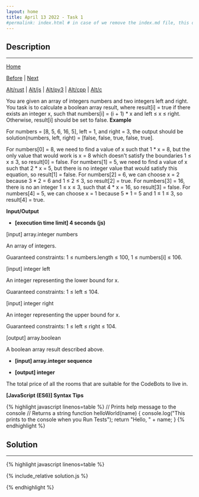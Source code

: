 ```yaml
---
layout: home
title: April 13 2022 - Task 1
#permalink: index.html # in case of we remove the index.md file, this doc will be the index page
---
```


<div class="row">
<div class="columnStmt" markdown="1">

## Description
------

[Home](../README.md)

[Before](..) | [Next](..)

[Alt/rust](./Alt_rust/README.md) | [Alt/js](./Alt_js/README.html) | [Alt/py3](./Alt_py3/README.md) | [Alt/cpp](./Alt_cpp/README.md) | [Alt/c](./Alt_c/README.md)

You are given an array of integers numbers and two integers left and right. You task is to calculate a boolean array result, where result[i] = true if there exists an integer x, such that numbers[i] = (i + 1) * x and left ≤ x ≤ right. Otherwise, result[i] should be set to false.
**Example**

For numbers = [8, 5, 6, 16, 5], left = 1, and right = 3, the output should be solution(numbers, left, right) = [false, false, true, false, true].

For numbers[0] = 8, we need to find a value of x such that 1 * x = 8, but the only value that would work is x = 8 which doesn't satisfy the boundaries 1 ≤ x ≤ 3, so result[0] = false.
For numbers[1] = 5, we need to find a value of x such that 2 * x = 5, but there is no integer value that would satisfy this equation, so result[1] = false.
For numbers[2] = 6, we can choose x = 2 because 3 * 2 = 6 and 1 ≤ 2 ≤ 3, so result[2] = true.
For numbers[3] = 16, there is no an integer 1 ≤ x ≤ 3, such that 4 * x = 16, so result[3] = false.
For numbers[4] = 5, we can choose x = 1 because 5 * 1 = 5 and 1 ≤ 1 ≤ 3, so result[4] = true.

**Input/Output**

* **[execution time limit] 4 seconds (js)**


[input] array.integer numbers

An array of integers.

Guaranteed constraints:
1 ≤ numbers.length ≤ 100,
1 ≤ numbers[i] ≤ 106.

[input] integer left

An integer representing the lower bound for x.

Guaranteed constraints:
1 ≤ left ≤ 104.

[input] integer right

An integer representing the upper bound for x.

Guaranteed constraints:
1 ≤ left ≤ right ≤ 104.

[output] array.boolean

A boolean array result described above.

* **[input] array.integer sequence**



* **[output] integer**

The total price of all the rooms that are suitable for the CodeBots to live in.

**[JavaScript (ES6)] Syntax Tips**

{% highlight javascript linenos=table %}
// Prints help message to the console
// Returns a string
function helloWorld(name) {
    console.log("This prints to the console when you Run Tests");
    return "Hello, " + name;
}
{% endhighlight %}

</div>
<div class="columnSol" markdown="1">

## Solution
------

{% highlight javascript linenos=table %}

{% include_relative solution.js %}

{% endhighlight %}

</div>
</div>
